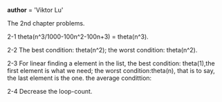 __author__ = 'Viktor Lu'

The 2nd chapter problems.

2-1 theta(n^3/1000-100n^2-100n+3) = theta(n^3).

2-2 The best condition: theta(n^2); the worst condition: theta(n^2).

2-3 For linear finding a element in the list, 
    the best condition: theta(1),the first element is what we need;
    the worst condition:theta(n), that is to say, the last element is the one.
    the average condittion: 

2-4 Decrease the loop-count.
